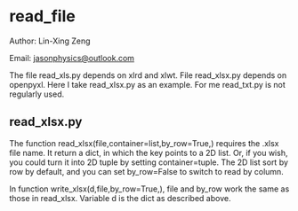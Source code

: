 # read_file

Author: Lin-Xing Zeng

Email:  jasonphysics@outlook.com

The file read_xls.py depends on xlrd and xlwt. File read_xlsx.py depends on openpyxl. Here I take read_xlsx.py as an example. For me read_txt.py is not regularly used.

## read_xlsx.py

The function read_xlsx(file,container=list,by_row=True,) requires the .xlsx file name. It return a dict, in which the key points to a 2D list. Or, if you wish, you could turn it into 2D tuple by setting container=tuple. The 2D list sort by row by default, and you can set by_row=False to switch to read by column.

In function write_xlsx(d,file,by_row=True,), file and by_row work the same as those in read_xlsx. Variable d is the dict as described above.
